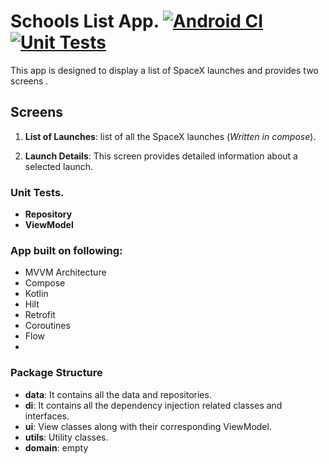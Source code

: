 # Schools List App. [![Android CI](https://github.com/sabinmj/anzapp/actions/workflows/android.yml/badge.svg)](https://github.com/sabinmj/anzapp/actions/workflows/android.yml)   [![Unit Tests](https://github.com/sabinmj/anzapp/actions/workflows/unittests.yml/badge.svg)](https://github.com/sabinmj/anzapp/actions/workflows/unittests.yml)

This app is designed to display a list of SpaceX launches and provides two screens .

## Screens

1. **List of Launches**: list of all the SpaceX launches (*Written in compose*).

2. **Launch Details**: This screen provides detailed information about a selected launch.

### Unit Tests.
- **Repository**
- **ViewModel**
### App built on following:

- MVVM Architecture
- Compose
- Kotlin
- Hilt
- Retrofit
- Coroutines
- Flow
- 

### Package Structure

- **data**: It contains all the data and repositories.
- **di**: It contains all the dependency injection related classes and interfaces.
- **ui**: View classes along with their corresponding ViewModel.
- **utils**: Utility classes.
- **domain**: empty 
